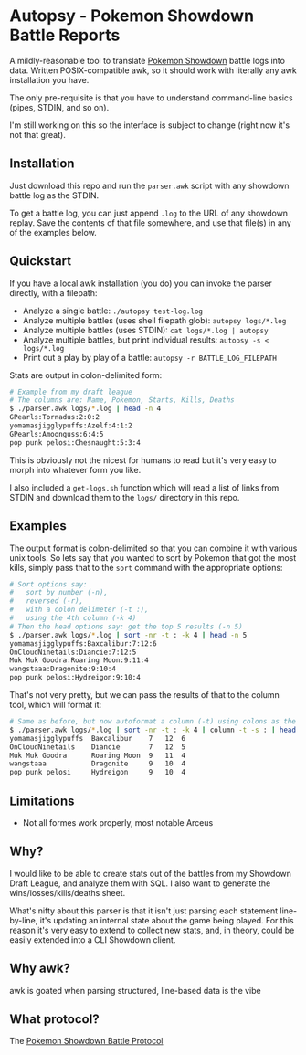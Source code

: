 # Autopsy - Pokemon Showdown Battle Reports
A mildly-reasonable tool to translate [Pokemon Showdown](https://play.pokemonshowdown.com/) battle logs into data.
Written POSIX-compatible awk, so it should work with literally any awk installation you have.

The only pre-requisite is that you have to understand command-line basics (pipes, STDIN, and so on).

I'm still working on this so the interface is subject to change (right now it's not that great).

## Installation
Just download this repo and run the `parser.awk` script with any showdown battle log as the STDIN.

To get a battle log, you can just append `.log` to the URL of any showdown replay. Save the contents
of that file somewhere, and use that file(s) in any of the examples below.

## Quickstart
If you have a local awk installation (you do) you can invoke the parser directly, with a filepath:

* Analyze a single battle: `./autopsy test-log.log`
* Analyze multiple battles (uses shell filepath glob): `autopsy logs/*.log`
* Analyze multiple battles (uses STDIN): `cat logs/*.log | autopsy`
* Analyze multiple battles, but print individual results: `autopsy -s < logs/*.log`
* Print out a play by play of a battle: `autopsy -r BATTLE_LOG_FILEPATH`

Stats are output in colon-delimited form:
```sh
# Example from my draft league
# The columns are: Name, Pokemon, Starts, Kills, Deaths
$ ./parser.awk logs/*.log | head -n 4
GPearls:Tornadus:2:0:2
yomamasjigglypuffs:Azelf:4:1:2
GPearls:Amoonguss:6:4:5
pop punk pelosi:Chesnaught:5:3:4
```

This is obviously not the nicest for humans to read but it's very easy to morph into whatever form
you like.

I also included a `get-logs.sh` function which will read a list of links from STDIN and download
them to the `logs/` directory in this repo.

## Examples
The output format is colon-delimited so that you can combine it with various unix tools. So lets say
that you wanted to sort by Pokemon that got the most kills, simply pass that to the `sort` command
with the appropriate options:

```sh
# Sort options say:
#   sort by number (-n),
#   reversed (-r),
#   with a colon delimeter (-t :),
#   using the 4th column (-k 4)
# Then the head options say: get the top 5 results (-n 5)
$ ./parser.awk logs/*.log | sort -nr -t : -k 4 | head -n 5
yomamasjigglypuffs:Baxcalibur:7:12:6
OnCloudNinetails:Diancie:7:12:5
Muk Muk Goodra:Roaring Moon:9:11:4
wangstaaa:Dragonite:9:10:4
pop punk pelosi:Hydreigon:9:10:4
```

That's not very pretty, but we can pass the results of that to the column tool, which will format
it:
```sh
# Same as before, but now autoformat a column (-t) using colons as the delimeter (-s :)
$ ./parser.awk logs/*.log | sort -nr -t : -k 4 | column -t -s : | head -5
yomamasjigglypuffs  Baxcalibur    7   12  6
OnCloudNinetails    Diancie       7   12  5
Muk Muk Goodra      Roaring Moon  9   11  4
wangstaaa           Dragonite     9   10  4
pop punk pelosi     Hydreigon     9   10  4
```

## Limitations
* Not all formes work properly, most notable Arceus

## Why?
I would like to be able to create stats out of the battles from my Showdown Draft League, and
analyze them with SQL. I also want to generate the wins/losses/kills/deaths sheet.

What's nifty about this parser is that it isn't just parsing each statement line-by-line, it's
updating an internal state about the game being played. For this reason it's very easy to extend to
collect new stats, and, in theory, could be easily extended into a CLI Showdown client.

## Why awk?
awk is goated when parsing structured, line-based data is the vibe

## What protocol?
The [Pokemon Showdown Battle Protocol](https://github.com/smogon/pokemon-showdown/blob/master/sim/SIM-PROTOCOL.md)
